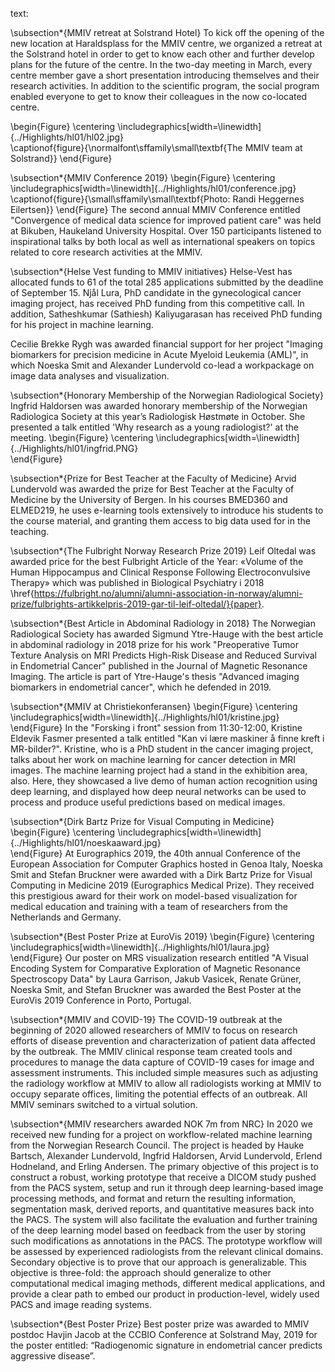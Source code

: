 text:

\subsection*{MMIV retreat at Solstrand Hotel}
To kick off the opening of the new location at Haraldsplass for the MMIV centre, we organized a retreat at the Solstrand hotel in order to get to know each other and further develop plans for the future of the centre. In the two-day meeting in March, every centre member gave a short presentation introducing themselves and their research activities. In addition to the scientific program, the social program enabled everyone to get to know their colleagues in the now co-located centre.

\begin{Figure}
    \centering
	\includegraphics[width=\linewidth]{../Highlights/hl01/hl02.jpg}  
	\captionof{figure}{\normalfont\sffamily\small\textbf{The MMIV team at Solstrand}}
\end{Figure}

\subsection*{MMIV Conference 2019}
\begin{Figure}
    \centering
	\includegraphics[width=\linewidth]{../Highlights/hl01/conference.jpg}  
	\captionof{figure}{\small\sffamily\small\textbf{Photo: Randi Heggernes Eilertsen}}
\end{Figure}
The second annual MMIV Conference entitled "Convergence of medical data science for improved patient care" was held at Bikuben, Haukeland University Hospital. Over 150 participants listened to inspirational talks by both local as well as international speakers on topics related to core research activities at the MMIV.


\subsection*{Helse Vest funding to MMIV initiatives}
Helse-Vest has allocated funds to 61 of the total 285 applications submitted by the deadline of September 15. Njål Lura, PhD candidate in the gynecological cancer imaging project, has received PhD funding from this competitive call. In addition, Satheshkumar (Sathiesh) Kaliyugarasan has received PhD funding for his project in machine learning.

Cecilie Brekke Rygh was awarded financial support for her project "Imaging biomarkers for precision medicine in Acute Myeloid Leukemia (AML)", in which Noeska Smit and Alexander Lundervold co-lead a workpackage on image data analyses and visualization. 

\subsection*{Honorary Membership of the Norwegian Radiological Society}
Ingfrid Haldorsen was awarded honorary membership of the Norwegian Radiologica Society at this year’s Radiologisk Høstmøte in October. She presented a talk entitled 'Why research as a young radiologist?' at the meeting. 
\begin{Figure}
    \centering
	\includegraphics[width=\linewidth]{../Highlights/hl01/ingfrid.PNG}  
\end{Figure}


\subsection*{Prize for Best Teacher at the Faculty of Medicine}
Arvid Lundervold was awarded the prize for Best Teacher at the Faculty of Medicine by the University of Bergen. In his courses BMED360 and ELMED219, he uses e-learning tools extensively to introduce his students to the course material, and granting them access to big data used for in the teaching. 

\subsection*{The Fulbright Norway Research Prize 2019}
Leif Oltedal was awarded price for the best Fulbright Article of the Year: «Volume of the Human Hippocampus and Clinical Response Following Electroconvulsive Therapy» which was published in Biological Psychiatry i 2018 \href{https://fulbright.no/alumni/alumni-association-in-norway/alumni-prize/fulbrights-artikkelpris-2019-gar-til-leif-oltedal/}{paper}.


\subsection*{Best Article in Abdominal Radiology in 2018}
The Norwegian Radiological Society has awarded Sigmund Ytre-Hauge with the best article in abdominal radiology in 2018 prize for his work "Preoperative Tumor Texture Analysis on MRI Predicts High-Risk Disease and Reduced Survival in Endometrial Cancer" published in the Journal of Magnetic Resonance Imaging. The article is part of Ytre-Hauge's thesis "Advanced imaging biomarkers in endometrial cancer", which he defended in 2019.


\subsection*{MMIV at Christiekonferansen}
\begin{Figure}
    \centering
	\includegraphics[width=\linewidth]{../Highlights/hl01/kristine.jpg}  
\end{Figure}
In the "Forsking i front" session from 11:30-12:00, Kristine Eldevik Fasmer presented a talk entitled "Kan vi lære maskiner å finne kreft i MR-bilder?". Kristine, who is a PhD student in the cancer imaging project, talks about her work on machine learning for cancer detection in MRI images. The machine learning project had a stand in the exhibition area, also. Here, they showcased a live demo of human action recognition using deep learning, and displayed how deep neural networks can be used to process and produce useful predictions based on medical images.



\subsection*{Dirk Bartz Prize for Visual Computing in Medicine}
\begin{Figure}
    \centering
	\includegraphics[width=\linewidth]{../Highlights/hl01/noeskaaward.jpg}  
\end{Figure}
At Eurographics 2019, the 40th annual Conference of the European Association for Computer Graphics hosted in Genoa Italy, Noeska Smit and Stefan Bruckner were awarded with a Dirk Bartz Prize for Visual Computing in Medicine 2019 (Eurographics Medical Prize). They received this prestigious award for their work on model-based visualization for medical education and training with a team of researchers from the Netherlands and Germany. 


\subsection*{Best Poster Prize at EuroVis 2019}
\begin{Figure}
    \centering
	\includegraphics[width=\linewidth]{../Highlights/hl01/laura.jpg}  
\end{Figure}
Our poster on MRS visualization research entitled "A Visual Encoding System for Comparative Exploration of Magnetic Resonance Spectroscopy Data" by Laura Garrison, Jakub Vasicek, Renate Grüner, Noeska Smit, and Stefan Bruckner was awarded the Best Poster at the EuroVis 2019 Conference in Porto, Portugal.


\subsection*{MMIV and COVID-19}
The COVID-19 outbreak at the beginning of 2020 allowed researchers of MMIV to focus on research efforts of disease prevention and characterization of patient data affected by the outbreak. The MMIV clinical response team created tools and procedures to manage the data capture of COVID-19 cases for image and assessment instruments. This included simple measures such as adjusting the radiology workflow at MMIV to allow all radiologists working at MMIV to occupy separate offices, limiting the potential effects of an outbreak. All MMIV seminars switched to a virtual solution.

\subsection*{MMIV researchers awarded NOK 7m from NRC}
In 2020 we received new funding for a project on workflow-related machine learning from the Norwegian Research Council. The project is headed by Hauke Bartsch, Alexander Lundervold, Ingfrid Haldorsen, Arvid Lundervold, Erlend Hodneland, and Erling Andersen. The primary objective of this project is to construct a robust, working prototype that receive a DICOM study pushed from the PACS system, setup and run it through deep learning-based image processing methods, and format and return the resulting information, segmentation mask, derived reports, and quantitative measures back into the PACS. The system will also facilitate the evaluation and further training of the deep learning model based on feedback from the user by storing such modifications as annotations in the PACS. The prototype workflow will be assessed by experienced radiologists from the relevant clinical domains. Secondary objective is to prove that our approach is generalizable. This objective is three-fold: the approach should generalize to other computational medical imaging methods, different medical applications, and provide a clear path to embed our product in production-level, widely used PACS and image reading systems.


\subsection*{Best Poster Prize}
Best poster prize was awarded to MMIV postdoc Havjin Jacob at the CCBIO Conference at Solstrand May, 2019 for the poster entitled: “Radiogenomic signature in endometrial cancer predicts aggressive disease”.

